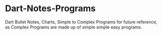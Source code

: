 # Dart-Notes-Programs
Dart Bullet Notes, Charts, Simple to Complex Programs for future reference, as Complex Programs are made up of simple simple easy programs.
